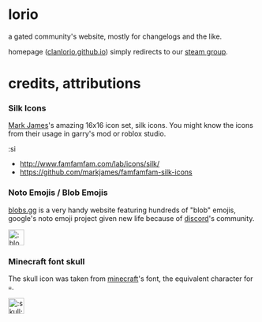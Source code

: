 # lorio

a gated community's website, mostly for changelogs and the like.

homepage ([clanlorio.github.io](https://clanlorio.github.io)) simply redirects to our [steam group](https://steamcommunity.com/groups/lorio).

# credits, attributions

### Silk Icons

[Mark James](https://github.com/markjames/)'s amazing 16x16 icon set, silk icons. You might know the icons from their usage in garry's mod or roblox studio.

<img src="https://clanlorio.github.io/silkicons/wrench.png" width="16px" alt=":silkwrench:" title=":silkwrench:">

- http://www.famfamfam.com/lab/icons/silk/
- https://github.com/markjames/famfamfam-silk-icons

### Noto Emojis / Blob Emojis

[blobs.gg](https://blobs.gg/) is a very handy website featuring hundreds of "blob" emojis, google's noto emoji project given new life because of [discord](discordapp.com)'s community.

<img src="https://clanlorio.github.io/blobs/blobsmiley.png" width="32px" alt=":blobsmiley:" title=":blobsmiley:">

### Minecraft font skull

The skull icon was taken from [minecraft](minecraft.net)'s font, the equivalent character for `☠`.

<img src="https://clanlorio.github.io/assets/skull.png" width="32px" alt=":skull:" title=":skull:">